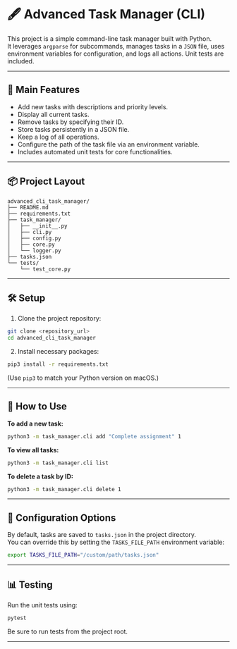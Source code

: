 # 🖋️ Advanced Task Manager (CLI)

This project is a simple command-line task manager built with Python.  
It leverages `argparse` for subcommands, manages tasks in a `JSON` file, uses environment variables for configuration, and logs all actions. Unit tests are included.

---

## 📅 Main Features

- Add new tasks with descriptions and priority levels.
- Display all current tasks.
- Remove tasks by specifying their ID.
- Store tasks persistently in a JSON file.
- Keep a log of all operations.
- Configure the path of the task file via an environment variable.
- Includes automated unit tests for core functionalities.

---

## 📦 Project Layout

```plaintext
advanced_cli_task_manager/
├── README.md
├── requirements.txt
├── task_manager/
│   ├── __init__.py
│   ├── cli.py
│   ├── config.py
│   ├── core.py
│   └── logger.py
├── tasks.json
└── tests/
    └── test_core.py
```

---

## 🛠️ Setup

1. Clone the project repository:

```bash
git clone <repository_url>
cd advanced_cli_task_manager
```

2. Install necessary packages:

```bash
pip3 install -r requirements.txt
```

(Use `pip3` to match your Python version on macOS.)

---

## 🚀 How to Use

**To add a new task:**
```bash
python3 -m task_manager.cli add "Complete assignment" 1
```

**To view all tasks:**
```bash
python3 -m task_manager.cli list
```

**To delete a task by ID:**
```bash
python3 -m task_manager.cli delete 1
```

---

## 📢 Configuration Options

By default, tasks are saved to `tasks.json` in the project directory.  
You can override this by setting the `TASKS_FILE_PATH` environment variable:

```bash
export TASKS_FILE_PATH="/custom/path/tasks.json"
```

---

## 📊 Testing

Run the unit tests using:

```bash
pytest
```

Be sure to run tests from the project root.

---